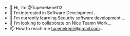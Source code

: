 - 👋 Hi, I’m @Tupenekene112
- 👀 I’m interested in Software Development ...
- 🌱 I’m currently learning Security software development ...
- 💞️ I’m looking to collaborate on Nice Teamn Work...
- 📫 How to reach me tupenekene@gmail.com...

<!---
Tupenekene112/Tupenekene112 is a ✨ special ✨ repository because its `README.md` (this file) appears on your GitHub profile.
You can click the Preview link to take a look at your changes.
--->

